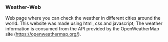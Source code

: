 ### Weather-Web 

Web page where you can check the weather in different cities around the world. This website was made using html, css and javascript; The weather information is consumed from the API provided by the OpenWeatherMap site (https://openweathermap.org/).
